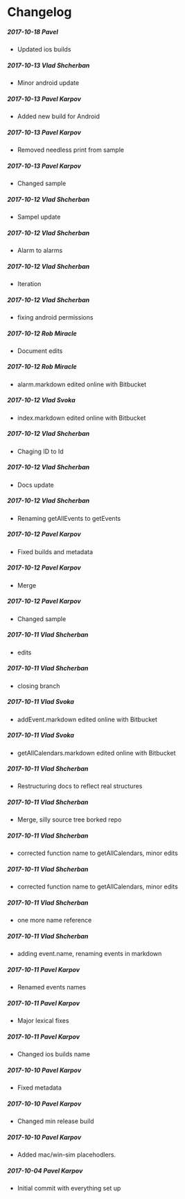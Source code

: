# Changelog
##### 2017-10-18  Pavel
 * Updated ios builds

##### 2017-10-13  Vlad Shcherban
 * Minor android update

##### 2017-10-13  Pavel Karpov
 * Added new build for Android

##### 2017-10-13  Pavel Karpov
 * Removed needless print from sample

##### 2017-10-13  Pavel Karpov
 * Changed sample

##### 2017-10-12  Vlad Shcherban
 * Sampel update

##### 2017-10-12  Vlad Shcherban
 * Alarm to alarms

##### 2017-10-12  Vlad Shcherban
 * Iteration

##### 2017-10-12  Vlad Shcherban
 * fixing android permissions

##### 2017-10-12  Rob Miracle
 * Document edits

##### 2017-10-12  Rob Miracle
 * alarm.markdown edited online with Bitbucket

##### 2017-10-12  Vlad Svoka
 * index.markdown edited online with Bitbucket

##### 2017-10-12  Vlad Shcherban
 * Chaging ID to Id

##### 2017-10-12  Vlad Shcherban
 * Docs update

##### 2017-10-12  Vlad Shcherban
 * Renaming getAllEvents to getEvents

##### 2017-10-12  Pavel Karpov
 * Fixed builds and metadata

##### 2017-10-12  Pavel Karpov
 * Merge

##### 2017-10-12  Pavel Karpov
 * Changed sample

##### 2017-10-11  Vlad Shcherban
 * edits

##### 2017-10-11  Vlad Shcherban
 * closing branch

##### 2017-10-11  Vlad Svoka
 * addEvent.markdown edited online with Bitbucket

##### 2017-10-11  Vlad Svoka
 * getAllCalendars.markdown edited online with Bitbucket

##### 2017-10-11  Vlad Shcherban
 * Restructuring docs to reflect real structures

##### 2017-10-11  Vlad Shcherban
 * Merge, silly source tree borked repo

##### 2017-10-11  Vlad Shcherban
 * corrected function name to getAllCalendars, minor edits

##### 2017-10-11  Vlad Shcherban
 * corrected function name to getAllCalendars, minor edits

##### 2017-10-11  Vlad Shcherban
 * one more name reference

##### 2017-10-11  Vlad Shcherban
 * adding event.name, renaming events in markdown

##### 2017-10-11  Pavel Karpov
 * Renamed events names

##### 2017-10-11  Pavel Karpov
 * Major lexical fixes

##### 2017-10-11  Pavel Karpov
 * Changed ios builds name

##### 2017-10-10  Pavel Karpov
 * Fixed metadata

##### 2017-10-10  Pavel Karpov
 * Changed min release build

##### 2017-10-10  Pavel Karpov
 * Added mac/win-sim placehodlers.

##### 2017-10-04  Pavel Karpov
 * Initial commit with everything set up

